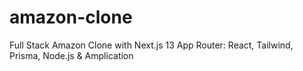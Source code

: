 # amazon-clone
Full Stack Amazon Clone with Next.js 13 App Router: React, Tailwind, Prisma, Node.js &amp; Amplication
